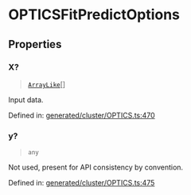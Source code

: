 # OPTICSFitPredictOptions

## Properties

### X?

> [`ArrayLike`](../types/ArrayLike.md)[]

Input data.

Defined in:  [generated/cluster/OPTICS.ts:470](https://github.com/transitive-bullshit/scikit-learn-ts/blob/92ab806/packages/sklearn/src/generated/cluster/OPTICS.ts#L470)

### y?

> `any`

Not used, present for API consistency by convention.

Defined in:  [generated/cluster/OPTICS.ts:475](https://github.com/transitive-bullshit/scikit-learn-ts/blob/92ab806/packages/sklearn/src/generated/cluster/OPTICS.ts#L475)
